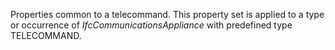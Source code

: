 Properties common to a telecommand. This property set is applied to a type or occurrence of _IfcCommunicationsAppliance_ with predefined type TELECOMMAND.

<!-- end of short definition -->

